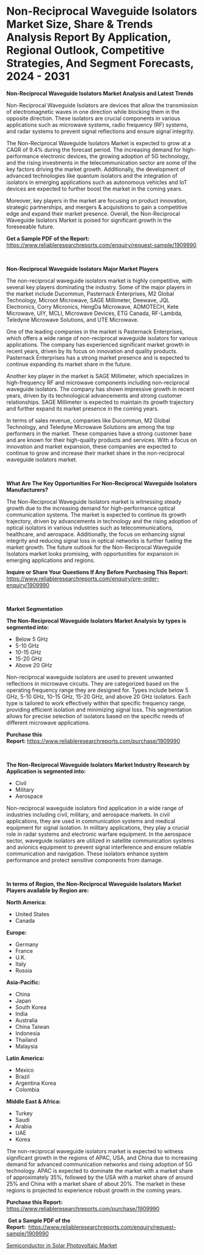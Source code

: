 <p><h1>Non-Reciprocal Waveguide Isolators Market Size, Share & Trends Analysis Report By Application, Regional Outlook, Competitive Strategies, And Segment Forecasts, 2024 - 2031</h1></p><p><strong>Non-Reciprocal Waveguide Isolators Market Analysis and Latest Trends</strong></p>
<p><p>Non-Reciprocal Waveguide Isolators are devices that allow the transmission of electromagnetic waves in one direction while blocking them in the opposite direction. These isolators are crucial components in various applications such as microwave systems, radio frequency (RF) systems, and radar systems to prevent signal reflections and ensure signal integrity.</p><p>The Non-Reciprocal Waveguide Isolators Market is expected to grow at a CAGR of 9.4% during the forecast period. The increasing demand for high-performance electronic devices, the growing adoption of 5G technology, and the rising investments in the telecommunication sector are some of the key factors driving the market growth. Additionally, the development of advanced technologies like quantum isolators and the integration of isolators in emerging applications such as autonomous vehicles and IoT devices are expected to further boost the market in the coming years.</p><p>Moreover, key players in the market are focusing on product innovation, strategic partnerships, and mergers & acquisitions to gain a competitive edge and expand their market presence. Overall, the Non-Reciprocal Waveguide Isolators Market is poised for significant growth in the foreseeable future.</p></p>
<p><strong>Get a Sample PDF of the Report:&nbsp;</strong> <a href="https://www.reliableresearchreports.com/enquiry/request-sample/1909990">https://www.reliableresearchreports.com/enquiry/request-sample/1909990</a></p>
<p>&nbsp;</p>
<p><strong>Non-Reciprocal Waveguide Isolators Major Market Players</strong></p>
<p><p>The non-reciprocal waveguide isolators market is highly competitive, with several key players dominating the industry. Some of the major players in the market include Ducommun, Pasternack Enterprises, M2 Global Technology, Microot Microwave, SAGE Millimeter, Deewave, JQL Electronics, Corry Micronics, HengDa Microwave, ADMOTECH, Kete Microwave, UIY, MCLI, Microwave Devices, ETG Canada, RF-Lambda, Teledyne Microwave Solutions, and UTE Microwave.</p><p>One of the leading companies in the market is Pasternack Enterprises, which offers a wide range of non-reciprocal waveguide isolators for various applications. The company has experienced significant market growth in recent years, driven by its focus on innovation and quality products. Pasternack Enterprises has a strong market presence and is expected to continue expanding its market share in the future.</p><p>Another key player in the market is SAGE Millimeter, which specializes in high-frequency RF and microwave components including non-reciprocal waveguide isolators. The company has shown impressive growth in recent years, driven by its technological advancements and strong customer relationships. SAGE Millimeter is expected to maintain its growth trajectory and further expand its market presence in the coming years.</p><p>In terms of sales revenue, companies like Ducommun, M2 Global Technology, and Teledyne Microwave Solutions are among the top performers in the market. These companies have a strong customer base and are known for their high-quality products and services. With a focus on innovation and market expansion, these companies are expected to continue to grow and increase their market share in the non-reciprocal waveguide isolators market.</p></p>
<p>&nbsp;</p>
<p><strong>What Are The Key Opportunities For Non-Reciprocal Waveguide Isolators Manufacturers?</strong></p>
<p><p>The Non-Reciprocal Waveguide Isolators market is witnessing steady growth due to the increasing demand for high-performance optical communication systems. The market is expected to continue its growth trajectory, driven by advancements in technology and the rising adoption of optical isolators in various industries such as telecommunications, healthcare, and aerospace. Additionally, the focus on enhancing signal integrity and reducing signal loss in optical networks is further fueling the market growth. The future outlook for the Non-Reciprocal Waveguide Isolators market looks promising, with opportunities for expansion in emerging applications and regions.</p></p>
<p><strong>Inquire or Share Your Questions If Any Before Purchasing This Report:</strong> <a href="https://www.reliableresearchreports.com/enquiry/pre-order-enquiry/1909990">https://www.reliableresearchreports.com/enquiry/pre-order-enquiry/1909990</a></p>
<p>&nbsp;</p>
<p><strong>Market Segmentation</strong></p>
<p><strong>The Non-Reciprocal Waveguide Isolators Market Analysis by types is segmented into:</strong></p>
<p><ul><li>Below 5 GHz</li><li>5-10 GHz</li><li>10-15 GHz</li><li>15-20 GHz</li><li>Above 20 GHz</li></ul></p>
<p><p>Non-reciprocal waveguide isolators are used to prevent unwanted reflections in microwave circuits. They are categorized based on the operating frequency range they are designed for. Types include below 5 GHz, 5-10 GHz, 10-15 GHz, 15-20 GHz, and above 20 GHz isolators. Each type is tailored to work effectively within that specific frequency range, providing efficient isolation and minimizing signal loss. This segmentation allows for precise selection of isolators based on the specific needs of different microwave applications.</p></p>
<p><strong>Purchase this Report:&nbsp;</strong><a href="https://www.reliableresearchreports.com/purchase/1909990">https://www.reliableresearchreports.com/purchase/1909990</a></p>
<p>&nbsp;</p>
<p><strong>The Non-Reciprocal Waveguide Isolators Market Industry Research by Application is segmented into:</strong></p>
<p><ul><li>Civil</li><li>Military</li><li>Aerospace</li></ul></p>
<p><p>Non-reciprocal waveguide isolators find application in a wide range of industries including civil, military, and aerospace markets. In civil applications, they are used in communication systems and medical equipment for signal isolation. In military applications, they play a crucial role in radar systems and electronic warfare equipment. In the aerospace sector, waveguide isolators are utilized in satellite communication systems and avionics equipment to prevent signal interference and ensure reliable communication and navigation. These isolators enhance system performance and protect sensitive components from damage.</p></p>
<p>&nbsp;</p>
<p><strong>In terms of Region, the Non-Reciprocal Waveguide Isolators Market Players available by Region are:</strong></p>
<p>
    <p> <strong> North America: </strong>
        <ul>
            <li>United States</li>
            <li>Canada</li>
        </ul>
        </p> 
    <p> <strong> Europe: </strong>
        <ul>
            <li>Germany</li>
            <li>France</li>
            <li>U.K.</li>
            <li>Italy</li>
            <li>Russia</li>
        </ul>
        </p> 
    <p> <strong> Asia-Pacific: </strong>
        <ul>
            <li>China</li>
            <li>Japan</li>
            <li>South Korea</li>
            <li>India</li>
            <li>Australia</li>
            <li>China Taiwan</li>
            <li>Indonesia</li>
            <li>Thailand</li>
            <li>Malaysia</li>
        </ul>
        </p> 
    <p> <strong> Latin America: </strong>
        <ul>
            <li>Mexico</li>
            <li>Brazil</li>
            <li>Argentina Korea</li>
            <li>Colombia</li>
        </ul>
        </p> 
    <p> <strong> Middle East & Africa: </strong>
        <ul>
            <li>Turkey</li>
            <li>Saudi</li>
            <li>Arabia</li>
            <li>UAE</li>
            <li>Korea</li>
        </ul>
    </p>
    </p>
<p><p>The non-reciprocal waveguide isolators market is expected to witness significant growth in the regions of APAC, USA, and China due to increasing demand for advanced communication networks and rising adoption of 5G technology. APAC is expected to dominate the market with a market share of approximately 35%, followed by the USA with a market share of around 25% and China with a market share of about 20%. The market in these regions is projected to experience robust growth in the coming years.</p></p>
<p><strong>Purchase this Report: </strong><a href="https://www.reliableresearchreports.com/purchase/1909990">https://www.reliableresearchreports.com/purchase/1909990</a></p>
<p>&nbsp;<strong>Get a Sample PDF of the Report:&nbsp;&nbsp;</strong><a href="https://www.reliableresearchreports.com/enquiry/request-sample/1909990">https://www.reliableresearchreports.com/enquiry/request-sample/1909990</a></p>
<p><strong></strong></p>
<p><p><a href="https://github.com/Sinjinluong3e0awx2m195k76/Market-Research-Report-List-1/blob/main/semiconductor-in-solar-photovoltaic-market.md">Semiconductor in Solar Photovoltaic Market</a></p></p>